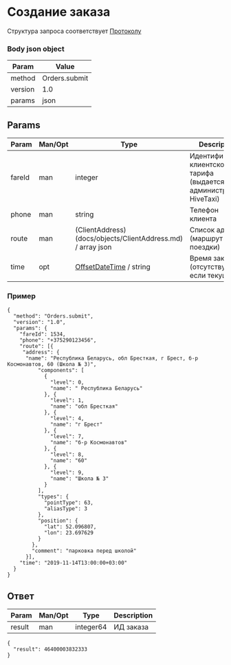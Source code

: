 # Создание заказа

Структура запроса соответствует [Протоколу](docs/request.md)

### Body json object

Param | Value
----- | ------
method | Orders.submit
version | 1.0
params | json

## Params

Param | Man/Opt | Type | Description
----- | ------- | ---- | -----------
fareId | man | integer | Идентификатор клиентского тарифа (выдается администрацией HiveTaxi)
phone | man | string | Телефон клиента
route | man | (ClientAddress)(docs/objects/ClientAddress.md) / array json | Список адресов (маршрут поездки)
time | opt | [OffsetDateTime](docs/objects/OffsetDateTime.md) / string | Время заказа (отсутствует, если текущий)

### Пример

```
{
  "method": "Orders.submit",
  "version": "1.0",
  "params": {
    "fareId": 1534,
    "phone": "+375290123456",
    "route": [{
     "address": {
      "name": "Республика Беларусь, обл Бресткая, г Брест, б-р Космонавтов, 60 (Школа № 3)",
          "components": [
            {
              "level": 0,
              "name": " Республика Беларусь"
            }, {
              "level": 1,
              "name": "обл Бресткая"
            }, {
              "level": 4,
              "name": "г Брест"
            }, {
              "level": 7,
              "name": "б-р Космонавтов"
            }, {
              "level": 8,
              "name": "60"
            }, {
              "level": 9,
              "name": "Школа № 3"
            }
          ],
          "types": {
            "pointType": 63,
            "aliasType": 3
          },
          "position": {
            "lat": 52.096807,
            "lon": 23.697629
          }
        },
        "comment": "парковка перед школой"
      }],
    "time": "2019-11-14T13:00:00+03:00"
  }
}
```

## Ответ

Param | Man/Opt | Type | Description
----- | ------- | ---- | -----------
result | man | integer64 | ИД заказа

```
{
  "result": 46400003832333
}
```
